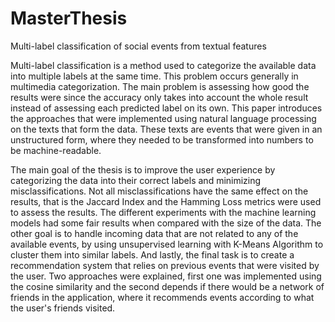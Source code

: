 # MasterThesis
Multi-label classification of social events from textual features

Multi-label classification is a method used to categorize the available data into multiple labels at the same time. This problem occurs generally in multimedia categorization. The main problem is assessing how good the results were since the accuracy only takes into account the whole result instead of assessing each predicted label on its own. This paper introduces the approaches that were implemented using natural language processing on the texts that form the data. These texts are events that were given in an unstructured form, where they needed to be transformed into numbers to be machine-readable. 

The main goal of the thesis is to improve the user experience by categorizing the data into their correct labels and minimizing misclassifications. Not all misclassifications have the same effect on the results, that is the Jaccard Index and the Hamming Loss metrics were used to assess the results. The different experiments with the machine learning models had some fair results when compared with the size of the data. The other goal is to handle incoming data that are not related to any of the available events, by using unsupervised learning with K-Means Algorithm to cluster them into similar labels. And lastly, the final task is to create a recommendation system that relies on previous events that were visited by the user. Two approaches were explained, first one was implemented using the cosine similarity and the second depends if there would be a network of friends in the application, where it recommends events according to what the user's friends visited.
